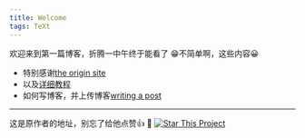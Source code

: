 ```yaml
---
title: Welcome
tags: TeXt
---
```

欢迎来到第一篇博客，折腾一中午终于能看了
:grin:不简单啊，这些内容:grinning:

+ 特别感谢[the origin site](https://kitian616.github.io/jekyll-TeXt-theme/docs/en/configuration)
+ 以及[详细教程](https://www.bilibili.com/video/BV1Xh411b7wh/?p=4&vd_source=5f7ee0d16409534eb89143da89146d7f)
+ 如何写博客，并上传博客[writing a post](https://kitian616.github.io/jekyll-TeXt-theme/docs/en/writing-posts) 



<!--more-->

---
这是原作者的地址，别忘了给他点赞👍 :star2:
[![Star This Project](https://img.shields.io/github/stars/kitian616/jekyll-TeXt-theme.svg?label=Stars&style=social)](https://github.com/kitian616/jekyll-TeXt-theme/)

